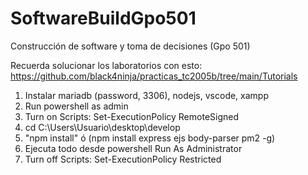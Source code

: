 # SoftwareBuildGpo501
Construcción de software y toma de decisiones (Gpo 501)

Recuerda solucionar los laboratorios con esto: https://github.com/black4ninja/practicas_tc2005b/tree/main/Tutorials

1. Instalar mariadb (password, 3306), nodejs, vscode, xampp
2. Run powershell as admin
3. Turn on Scripts: Set-ExecutionPolicy RemoteSigned
4. cd C:\Users\Usuario\desktop\develop
5. "npm install" ó (npm install express ejs body-parser pm2 -g)
6. Ejecuta todo desde powershell Run As Administrator
7. Turn off Scripts: Set-ExecutionPolicy Restricted

